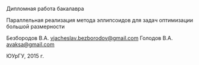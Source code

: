 Дипломная работа бакалавра

Параллельная реализация метода эллипсоидов для задач оптимизации большой размерности

Безбородов В.А. vjacheslav.bezborodov@gmail.com
Голодов В.А. avaksa@gmail.com

ЮУрГУ, 2015 г.